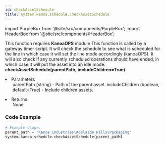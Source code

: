 ```yaml
---
id: checkAssetSchedule
title: system.kanoa.schedule.checkAssetSchedule
---
```


import PurpleBox from '@site/src/components/PurpleBox';
import HeaderBox from '@site/src/components/HeaderBox';

<PurpleBox>This function requires <b>KanoaOPS</b> module</PurpleBox>
<HeaderBox header="Description">
    This function is called by a gateway timer script. It will check the schedule to see what is scheduled for the line in which case it will set the line mode accordingly (kanoaOPS).
    It will also check if any currently scheduled operations should have ended, in which case it will put the asset into an idle mode.
</HeaderBox>
<HeaderBox header="Syntax">
    <b>checkAssetSchedule(parentPath, includeChildren=True)</b>
    <li>Parameters <br />
        <ul>
            parentPath (string) - Path of the parent asset.
            includeChildren (boolean, default=True) - Include children assets.
        </ul>
    </li>
    <li>Returns <br />
        <ul>None</ul>
    </li>
</HeaderBox>

### Code Example

```python
# Example Usage:
parent_path = 'Kanoa Industries\Adelaide Hills\Packaging'
system.kanoa.schedule.checkAssetSchedule(parent_path)
